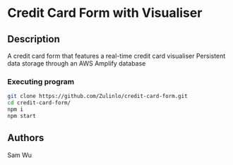 # Credit Card Form with Visualiser

## Description
A credit card form that features a real-time credit card visualiser
Persistent data storage through an AWS Amplify database

### Executing program

```bash
git clone https://github.com/Zulinlo/credit-card-form.git
cd credit-card-form/
npm i
npm start
```

## Authors

Sam Wu
